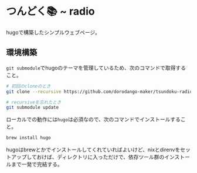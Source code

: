 # つんどく📚 ~ radio

hugoで構築したシンプルウェブページ。

## 環境構築

`git submodule`でhugoのテーマを管理しているため、次のコマンドで取得すること。

```bash
# 初回のcloneのとき
git clone --recursive https://github.com/dorodango-maker/tsundoku-radio.git 

# recursiveを忘れたとき
git submodule update
```

ローカルでの動作には`hugo`は必須なので、次のコマンドでインストールすること。

```bash
brew install hugo
```

hugoはbrewとかでインストールしてくれていればよいけど、nixとdirenvをセットアップしておけば、ディレクトリに入っただけで、依存ツール群のインストールまで一発で完結する。
